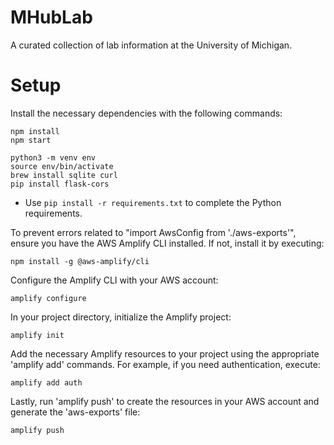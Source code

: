 # MHubLab

A curated collection of lab information at the University of Michigan.

# Setup

Install the necessary dependencies with the following commands:

```
npm install
npm start

python3 -m venv env
source env/bin/activate
brew install sqlite curl
pip install flask-cors
```

* Use `pip install -r requirements.txt` to complete the Python requirements.

To prevent errors related to "import AwsConfig from './aws-exports'", ensure you have the AWS Amplify CLI installed. If not, install it by executing:

```
npm install -g @aws-amplify/cli
```

Configure the Amplify CLI with your AWS account:

```
amplify configure
```

In your project directory, initialize the Amplify project:

```
amplify init
```

Add the necessary Amplify resources to your project using the appropriate 'amplify add' commands. For example, if you need authentication, execute:

```
amplify add auth
```

Lastly, run 'amplify push' to create the resources in your AWS account and generate the 'aws-exports' file:

```
amplify push
```